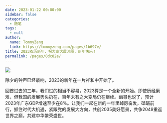 ```yaml
---
date: 2023-01-22 00:00:00
sidebar: false
categories: 
  - 随笔
tags: 
  - null
author: 
  name: TommyZeng
  link: https://tommyzeng.com/pages/1b697e/
title: 2023农历新年，祝大家大展鸿图，新年快乐！
permalink: /pages/0dc82e/
---
```


![](https://gcore.jsdelivr.net/gh/TommyZeng777/picgo/img/202301252233678.png)

除夕的钟声已经敲响，2023的新年在一片祥和中开始了。

回首过去的三年，我们过的相当不容易，2023算是一个全新的开始。即使历经磨难，但我国的发展势头扔在，百年未有之大变局仍在继续。幽哥也说了，预计2023年广东GDP增速至少在8%。让我们一起在新的一年里踔厉奋发，砥砺前行，抓住时代大机遇，紧跟党的发展大方向，共创2035美好愿景，共争2049重返世界之巅，共建中华繁荣盛世。<!-- more -->